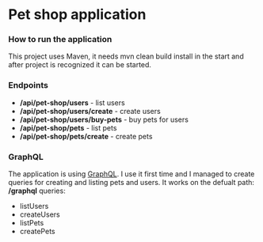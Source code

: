 # Pet shop application

### How to run the application
This project uses Maven, it needs mvn clean build install in the start and after project is recognized it can be started.


### Endpoints

* **/api/pet-shop/users** - list users
* **/api/pet-shop/users/create** - create users
* **/api/pet-shop/users/buy-pets** - buy pets for users
* **/api/pet-shop/pets** - list pets
* **/api/pet-shop/pets/create** - create pets


### GraphQL

The application is using [GraphQL](https://github.com/graphql-java-kickstart). I use it first time and I managed to create queries for creating and listing pets and users.
It works on the defualt path: **/graphql**
queries:
* listUsers
* createUsers
* listPets
* createPets 
